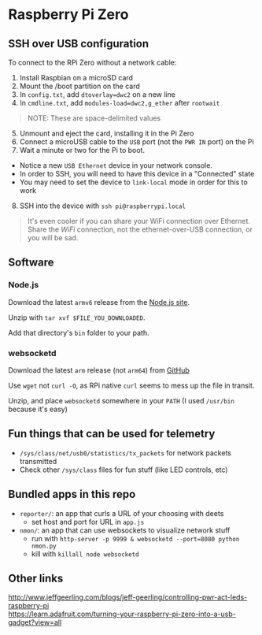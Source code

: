 # Raspberry Pi Zero

## SSH over USB configuration

To connect to the RPi Zero without a network cable:

1. Install Raspbian on a microSD card
2. Mount the /boot partition on the card
3. In `config.txt`, add `dtoverlay=dwc2` on a new line
4. In `cmdline.txt`, add `modules-load=dwc2,g_ether` after `rootwait`  

  > NOTE: These are space-delimited values  
  
5. Unmount and eject the card, installing it in the Pi Zero
6. Connect a microUSB cable to the `USB` port (not the `PWR IN` port) on the Pi
7. Wait a minute or two for the Pi to boot. 
  - Notice a new `USB Ethernet` device in your network console.
  - In order to SSH, you will need to have this device in a "Connected" state
  - You may need to set the device to `link-local` mode in order for this to work
8. SSH into the device with `ssh pi@raspberrypi.local`

> It's even cooler if you can share your WiFi connection over Ethernet. 
Share the *WiFi* connection, not the ethernet-over-USB connection, 
or you will be sad.

## Software

### Node.js

Download the latest `armv6` release from the [Node.js site](https://nodejs.org/en/download/).

Unzip with `tar xvf $FILE_YOU_DOWNLOADED`.

Add that directory's `bin` folder to your path.

### websocketd

Download the latest `arm` release (not `arm64`) from [GitHub](https://github.com/joewalnes/websocketd/releases/latest)

Use `wget` not `curl -O`, as RPi native `curl` seems to mess up the file in transit.

Unzip, and place `websocketd` somewhere in your `PATH` (I used `/usr/bin` because it's easy)

## Fun things that can be used for telemetry

- `/sys/class/net/usb0/statistics/tx_packets` for network packets transmitted
- Check other `/sys/class` files for fun stuff (like LED controls, etc)

## Bundled apps in this repo

- `reporter/`: an app that curls a URL of your choosing with deets
  - set host and port for URL in `app.js`
- `nmon/`: an app that can use websockets to visualize network stuff
  - run with `http-server -p 9999 & websocketd --port=8080 python nmon.py`
  - kill with `killall node websocketd`
  
## Other links
http://www.jeffgeerling.com/blogs/jeff-geerling/controlling-pwr-act-leds-raspberry-pi  
https://learn.adafruit.com/turning-your-raspberry-pi-zero-into-a-usb-gadget?view=all
